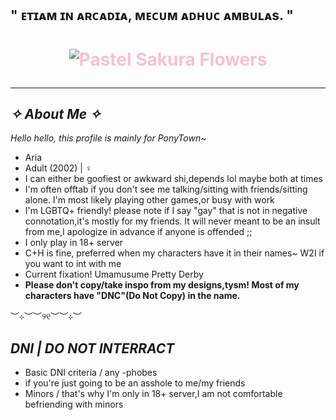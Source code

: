 ## " ᴇᴛɪᴀᴍ ɪɴ ᴀʀᴄᴀᴅɪᴀ, ᴍᴇᴄᴜᴍ ᴀᴅʜᴜᴄ ᴀᴍʙᴜʟᴀs. "
<h1 align="center" style="color:#f6c1d1;">

![Pastel Sakura Flowers](https://i.pinimg.com/originals/03/a1/92/03a192a2407f3fede88135c034b7a13f.gif)

_ _ _

## ***✧ About Me ✧***

*Hello hello, this profile is mainly for PonyTown~*

- Aria 
- Adult (2002) | ♀
- I can either be goofiest or awkward shi,depends lol maybe both at times
- I'm often offtab if you don't see me talking/sitting with friends/sitting alone. I'm most likely playing other games,or busy with work
- I'm LGBTQ+ friendly! please note if I say "gay" that is not in negative connotation,it's mostly for my friends. It will never meant to be an insult from me,I apologize in advance if anyone is offended ;;
- I only play in 18+ server
- C+H is fine, preferred when my characters have it in their names~ W2I if you want to int with me
- Current fixation! Umamusume Pretty Derby
- **Please don't copy/take inspo from my designs,tysm! Most of my characters have "DNC"(Do Not Copy) in the name.**


︶⊹︶︶୨୧︶︶⊹︶

## ***DNI | DO NOT INTERRACT***

- Basic DNI criteria / any -phobes
- if you're just going to be an asshole to me/my friends
- Minors / that's why I'm only in 18+ server,I am not comfortable befriending with minors
